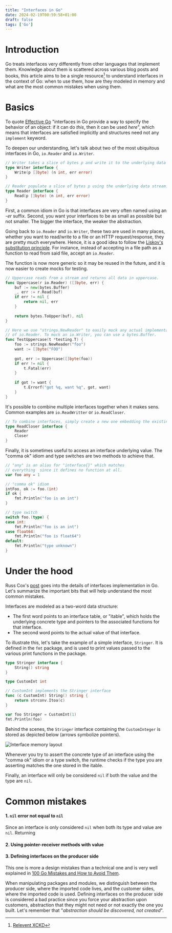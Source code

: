 ```yaml
---
title: "Interfaces in Go"
date: 2024-02-19T00:59:58+01:00
draft: false
tags: ['Go']
---
```

# Introduction 

<!--start-summary-->
Go treats interfaces very differently from other languages that implement them. Knowledge about them is scattered across various blog posts and books, this article aims to be a single resource[^1] to understand interfaces in the context of Go: when to use them, how are they modeled in memory and what are the most common mistakes when using them.

# Basics

To quote [Effective Go](https://go.dev/doc/effective_go#interfaces_and_types) "interfaces in Go provide a way to specify the behavior of an object: if it can do *this*, then it can be used *here*", which means that interfaces are satisfied implicitly and structures need not any `implement` keyword. 

To deepen our understanding, let's talk about two of the most ubiquitous interfaces in Go, `io.Reader` and `io.Writer`.

```go
// Writer takes a slice of bytes p and write it to the underlying data stream.
type Writer interface {
	Write(p []byte) (n int, err error)
}

// Reader populate a slice of bytes p using the underlying data stream.
type Reader interface {
	Read(p []byte) (n int, err error)
}
```

First, a common idiom in Go is that interfaces are very often named using an *-er* suffix. Second, you want your interfaces to be as small as possible but not smaller. The bigger the interface, the weaker the abstraction.

Going back to `io.Reader` and `io.Writer`, these two are used in many places, whether you want to read/write to a file or an HTTP request/response, they are pretty much everywhere. Hence, it is a good idea to follow the [Liskov's substitution principle](https://en.wikipedia.org/wiki/Liskov_substitution_principle). For instance, instead of accepting in a file path as a function to read from said file, accept an `io.Reader`.

The function is now more generic so it may be reused in the future, and it is now easier to create mocks for testing.

```go
// Uppercase reads from a stream and returns all data in uppercase.
func Uppercase(r io.Reader) ([]byte, err) {
    buf := new(bytes.Buffer)
    _, err := r.Read(buf)
    if err != nil {
        return nil, err
    }
    
    return bytes.ToUpper(buf), nil
}

// Here we use "strings.NewReader" to easily mock any actual implementation
// of io.Reader. To mock an io.Writer, you can use a bytes.Buffer.
func TestUppercase(t *testing.T) {
    foo := strings.NewReader("foo")
    want := []byte("FOO")
    
    got, err := Uppercase([]byte(foo))
    if err != nil {
        t.Fatal(err)
    }
    
    if got != want {
        t.Errorf("got %q, want %q", got, want)
    }
}
```

It's possible to combine multiple interfaces together when it makes sens. Common examples are `io.ReadWritter` or `io.ReadCloser`.

```go
// To combine interfaces, simply create a new one embedding the existing ones.
type ReadCloser interface {
	Reader
	Closer
}
```

Finally, it is sometimes useful to access an interface underlying value. The "comma ok" idiom and type switches are two methods to achieve that.

```go
// "any" is an alias for "interface{}" which matches 
// everything  since it defines no function at all.
var foo any = 1

// "comma ok" idiom
intFoo, ok := foo.(int)
if ok {
    fmt.Println("foo is an int")
}

// type switch
switch foo.(type) {
case int:
    fmt.Println("foo is an int")
case float64:
    fmt.Println("foo is float64")
default:
    fmt.Println("type unknown")
}
```



# Under the hood

Russ Cox's [post](https://research.swtch.com/interfaces) goes into the details of interfaces implementation in Go. Let's summarize the important bits that will help understand the most common mistakes.

Interfaces are modeled as a two-word data structure:

- The first word points to an interface table, or "itable", which holds the underlying concrete type and pointers to the associated functions for that interface.
- The second word points to the actual value of that interface.

To illustrate this, let's take the example of a simple interface, `Stringer`. It is defined in the `fmt` package, and is used to print values passed to the various print functions in the package.

```go
type Stringer interface {
	String() string
}

type CustomInt int

// CustomInt implements the Stringer interface
func (c CustomInt) String() string {
    return strconv.Itoa(c)
}

var foo Stringer = CustomInt(1)
fmt.Println(foo)
```

Behind the scenes, the `Stringer` interface containing the `CustomInteger` is stored as depicted below (arrows symbolize pointers).

![Interface memory layout](itable.png)

Whenever you try to assert the concrete type of an interface using the "comma ok" idiom or a type switch, the runtime checks if the type you are asserting matches the one stored in the itable.

Finally, an interface will only be considered `nil` if both the value and the type are `nil`.



# Common mistakes

#### 1. `nil` error not equal to `nil`

Since an interface is only considered `nil` when both its type and value are `nil`. Returning 

#### 2. Using pointer-receiver methods with value

#### 3. Defining interfaces on the producer side

This one is more a design mistakes than a technical one and is very well explained in [100 Go Mistakes and How to Avoid Them](https://www.manning.com/books/100-go-mistakes-and-how-to-avoid-them). 

When manipulating packages and modules, we distinguish between the producer side, where the imported code lives, and the customer sides, where the imported code is used. Defining interfaces on the producer side is considered a bad practice since you force your abstraction upon customers, abstraction that they might not need or not exactly the one you built. Let's remember that "*abstraction should be discovered, not created*".



[^1]: [Relevent XCKD](https://xkcd.com/927/)
